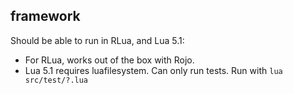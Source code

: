 ## framework

Should be able to run in RLua, and Lua 5.1:

 - For RLua, works out of the box with Rojo.
 - Lua 5.1 requires luafilesystem. Can only run tests. Run with `lua src/test/?.lua`